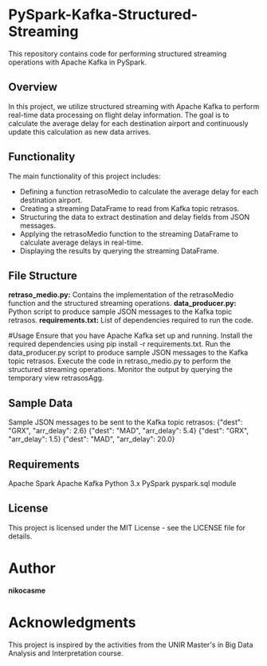 # PySpark-Kafka-Structured-Streaming
This repository contains code for performing structured streaming operations with Apache Kafka in PySpark.

## Overview
In this project, we utilize structured streaming with Apache Kafka to perform real-time data processing on flight delay information. The goal is to calculate the average delay for each destination airport and continuously update this calculation as new data arrives.

## Functionality
The main functionality of this project includes:

* Defining a function retrasoMedio to calculate the average delay for each destination airport.
* Creating a streaming DataFrame to read from Kafka topic retrasos.
* Structuring the data to extract destination and delay fields from JSON messages.
* Applying the retrasoMedio function to the streaming DataFrame to calculate average delays in real-time.
* Displaying the results by querying the streaming DataFrame.

## File Structure
**retraso_medio.py:** Contains the implementation of the retrasoMedio function and the structured streaming operations.
**data_producer.py:** Python script to produce sample JSON messages to the Kafka topic retrasos.
**requirements.txt:** List of dependencies required to run the code.

#Usage
Ensure that you have Apache Kafka set up and running.
Install the required dependencies using pip install -r requirements.txt.
Run the data_producer.py script to produce sample JSON messages to the Kafka topic retrasos.
Execute the code in retraso_medio.py to perform the structured streaming operations.
Monitor the output by querying the temporary view retrasosAgg.

## Sample Data
Sample JSON messages to be sent to the Kafka topic retrasos:
{"dest": "GRX", "arr_delay": 2.6}
{"dest": "MAD", "arr_delay": 5.4}
{"dest": "GRX", "arr_delay": 1.5}
{"dest": "MAD", "arr_delay": 20.0}

## Requirements
Apache Spark
Apache Kafka
Python 3.x
PySpark
pyspark.sql module

## License
This project is licensed under the MIT License - see the LICENSE file for details.

# Author
**nikocasme**

# Acknowledgments
This project is inspired by the activities from the UNIR Master's in Big Data Analysis and Interpretation course.
